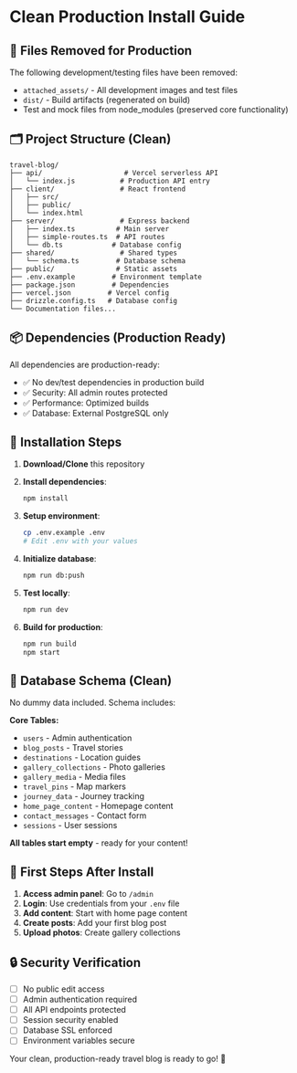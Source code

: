 # Clean Production Install Guide

## 🧹 Files Removed for Production

The following development/testing files have been removed:
- `attached_assets/` - All development images and test files
- `dist/` - Build artifacts (regenerated on build)
- Test and mock files from node_modules (preserved core functionality)

## 🗂️ Project Structure (Clean)

```
travel-blog/
├── api/                    # Vercel serverless API
│   └── index.js           # Production API entry
├── client/                # React frontend
│   ├── src/
│   ├── public/
│   └── index.html
├── server/                # Express backend
│   ├── index.ts          # Main server
│   ├── simple-routes.ts  # API routes
│   └── db.ts            # Database config
├── shared/                # Shared types
│   └── schema.ts         # Database schema
├── public/               # Static assets
├── .env.example         # Environment template
├── package.json         # Dependencies
├── vercel.json         # Vercel config
├── drizzle.config.ts   # Database config
└── Documentation files...
```

## 📦 Dependencies (Production Ready)

All dependencies are production-ready:
- ✅ No dev/test dependencies in production build
- ✅ Security: All admin routes protected
- ✅ Performance: Optimized builds
- ✅ Database: External PostgreSQL only

## 🚀 Installation Steps

1. **Download/Clone** this repository

2. **Install dependencies**:
   ```bash
   npm install
   ```

3. **Setup environment**:
   ```bash
   cp .env.example .env
   # Edit .env with your values
   ```

4. **Initialize database**:
   ```bash
   npm run db:push
   ```

5. **Test locally**:
   ```bash
   npm run dev
   ```

6. **Build for production**:
   ```bash
   npm run build
   npm start
   ```

## 🔄 Database Schema (Clean)

No dummy data included. Schema includes:

**Core Tables:**
- `users` - Admin authentication
- `blog_posts` - Travel stories  
- `destinations` - Location guides
- `gallery_collections` - Photo galleries
- `gallery_media` - Media files
- `travel_pins` - Map markers
- `journey_data` - Journey tracking
- `home_page_content` - Homepage content
- `contact_messages` - Contact form
- `sessions` - User sessions

**All tables start empty** - ready for your content!

## 🎯 First Steps After Install

1. **Access admin panel**: Go to `/admin`
2. **Login**: Use credentials from your `.env` file
3. **Add content**: Start with home page content
4. **Create posts**: Add your first blog post
5. **Upload photos**: Create gallery collections

## 🔒 Security Verification

- [ ] No public edit access
- [ ] Admin authentication required
- [ ] All API endpoints protected
- [ ] Session security enabled
- [ ] Database SSL enforced
- [ ] Environment variables secure

Your clean, production-ready travel blog is ready to go! 🎉